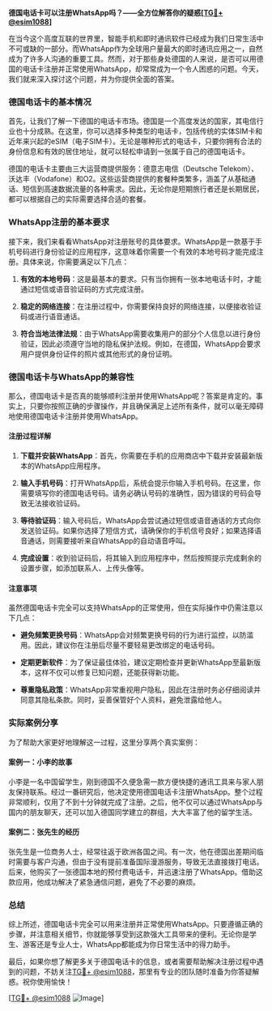 **德国电话卡可以注册WhatsApp吗？——全方位解答你的疑惑[[TG💪+ @esim1088](https://t.me/s/esim1088)]**

在当今这个高度互联的世界里，智能手机和即时通讯软件已经成为我们日常生活中不可或缺的一部分。而WhatsApp作为全球用户量最大的即时通讯应用之一，自然成为了许多人沟通的重要工具。然而，对于那些身处德国的人来说，是否可以用德国的电话卡注册并正常使用WhatsApp，却常常成为一个令人困惑的问题。今天，我们就来深入探讨这个问题，并为你提供全面的答案。

### 德国电话卡的基本情况

首先，让我们了解一下德国的电话卡市场。德国是一个高度发达的国家，其电信行业也十分成熟。在这里，你可以选择多种类型的电话卡，包括传统的实体SIM卡和近年来兴起的eSIM（电子SIM卡）。无论是哪种形式的电话卡，只要你拥有合法的身份信息和有效的居住地址，就可以轻松申请到一张属于自己的德国电话卡。

德国的电话卡主要由三大运营商提供服务：德意志电信（Deutsche Telekom）、沃达丰（Vodafone）和O2。这些运营商提供的套餐种类繁多，涵盖了从基础通话、短信到高速数据流量的各种需求。因此，无论你是短期旅行者还是长期居民，都可以根据自己的实际需要选择合适的套餐。

### WhatsApp注册的基本要求

接下来，我们来看看WhatsApp对注册账号的具体要求。WhatsApp是一款基于手机号码进行身份验证的应用程序，这意味着你需要一个有效的本地号码才能完成注册。具体来说，你需要满足以下几点：

1. **有效的本地号码**：这是最基本的要求。只有当你拥有一张本地电话卡时，才能通过短信或语音验证码的方式完成注册。
   
2. **稳定的网络连接**：在注册过程中，你需要保持良好的网络连接，以便接收验证码或进行语音通话。

3. **符合当地法律法规**：由于WhatsApp需要收集用户的部分个人信息以进行身份验证，因此必须遵守当地的隐私保护法规。例如，在德国，WhatsApp会要求用户提供身份证件的照片或其他形式的身份证明。

### 德国电话卡与WhatsApp的兼容性

那么，德国电话卡是否真的能够顺利注册并使用WhatsApp呢？答案是肯定的。事实上，只要你按照正确的步骤操作，并且确保满足上述所有条件，就可以毫无障碍地使用德国电话卡注册并使用WhatsApp。

#### 注册过程详解

1. **下载并安装WhatsApp**：首先，你需要在手机的应用商店中下载并安装最新版本的WhatsApp应用程序。

2. **输入手机号码**：打开WhatsApp后，系统会提示你输入手机号码。在这里，你需要填写你的德国电话号码。请务必确认号码的准确性，因为错误的号码会导致无法接收验证码。

3. **等待验证码**：输入号码后，WhatsApp会尝试通过短信或语音通话的方式向你发送验证码。如果你选择了短信方式，请确保你的手机信号良好；如果选择语音通话，则需要接听来自WhatsApp的自动语音呼叫。

4. **完成设置**：收到验证码后，将其输入到应用程序中，然后按照提示完成剩余的设置步骤，如添加联系人、上传头像等。

#### 注意事项

虽然德国电话卡完全可以支持WhatsApp的正常使用，但在实际操作中仍需注意以下几点：

- **避免频繁更换号码**：WhatsApp会对频繁更换号码的行为进行监控，以防滥用。因此，建议你在注册后尽量不要轻易更改绑定的电话号码。
  
- **定期更新软件**：为了保证最佳体验，建议定期检查并更新WhatsApp至最新版本，这样不仅可以修复已知问题，还能获得新功能。

- **尊重隐私政策**：WhatsApp非常重视用户隐私，因此在注册时务必仔细阅读并同意其隐私条款。同时，妥善保管好个人资料，避免泄露给他人。

### 实际案例分享

为了帮助大家更好地理解这一过程，这里分享两个真实案例：

#### 案例一：小李的故事

小李是一名中国留学生，刚到德国不久便急需一款方便快捷的通讯工具来与家人朋友保持联系。经过一番研究后，他决定使用德国电话卡注册WhatsApp。整个过程非常顺利，仅用了不到十分钟就完成了注册。之后，他不仅可以通过WhatsApp与国内的朋友聊天，还可以加入德国同学建立的群组，大大丰富了他的留学生活。

#### 案例二：张先生的经历

张先生是一位商务人士，经常往返于欧洲各国之间。有一次，他在德国出差期间临时需要与客户沟通，但由于没有提前准备国际漫游服务，导致无法直接拨打电话。后来，他购买了一张德国本地的预付费电话卡，并迅速注册了WhatsApp。借助这款应用，他成功解决了紧急通信问题，避免了不必要的麻烦。

### 总结

综上所述，德国电话卡完全可以用来注册并正常使用WhatsApp。只要遵循正确的步骤，并注意相关细节，你就能够享受到这款强大工具带来的便利。无论你是学生、游客还是专业人士，WhatsApp都能成为你日常生活中的得力助手。

最后，如果你想了解更多关于德国电话卡的信息，或者需要帮助解决注册过程中遇到的问题，不妨关注[TG💪+ @esim1088](https://t.me/s/esim1088)，那里有专业的团队随时准备为你答疑解惑。祝你使用愉快！

[[TG💪+ @esim1088](https://t.me/s/esim1088) ![Image](https://i.postimg.cc/4NQfJmqS/Snipaste-2025-05-13-00-14-12.png)]
